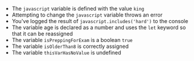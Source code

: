 - The `javascript` variable is defined with the value `king`
- Attempting to change the `javascript` variable throws an error
- You've logged the result of `javascript.includes('hard')` to the console
- The variable age is declared as a number and uses the `let` keyword so that it can be reassigned 
- The variable `isPreppingForExam` is a boolean `true`
- The variable `isOlderThan8` is correctly assigned
- The variable `thisVarHasNoValue` is undefined